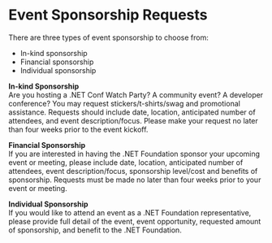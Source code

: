 # Event Sponsorship Requests


There are three types of event sponsorship to choose from:
  * In-kind sponsorship
  * Financial sponsorship 
  * Individual sponsorship

**In-kind Sponsorship**  
Are you hosting a .NET Conf Watch Party? A community event? A developer conference? You may request stickers/t-shirts/swag and promotional assistance. Requests should include date, location, anticipated number of attendees, and event description/focus. Please make your request no later than four weeks prior to the event kickoff.  

**Financial Sponsorship**  
If you are interested in having the .NET Foundation sponsor your upcoming event or meeting, please include date, location, anticipated number of attendees, event description/focus, sponsorship level/cost and benefits of sponsorship. Requests must be made no later than four weeks prior to your event or meeting.  

**Individual Sponsorship**  
If you would like to attend an event as a .NET Foundation representative, please provide full detail of the event, event opportunity, requested amount of sponsorship, and benefit to the .NET Foundation.
